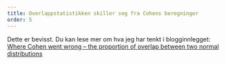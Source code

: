 ```yaml
---
title: Overlappstatistikken skiller seg fra Cohens beregninger
order: 5
---
```


Dette er bevisst. Du kan lese mer om hva jeg har tenkt i blogginnlegget: <span lang="en">[Where Cohen went wrong – the proportion of overlap between two normal distributions](https://rpsychologist.com/cohen-d-proportion-overlap)</span>